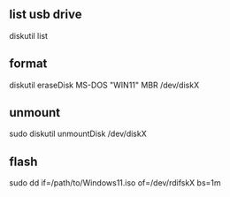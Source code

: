 ## list usb drive

diskutil list

## format

diskutil eraseDisk MS-DOS "WIN11" MBR /dev/diskX

## unmount

sudo diskutil unmountDisk /dev/diskX

## flash

sudo dd if=/path/to/Windows11.iso of=/dev/rdifskX bs=1m
